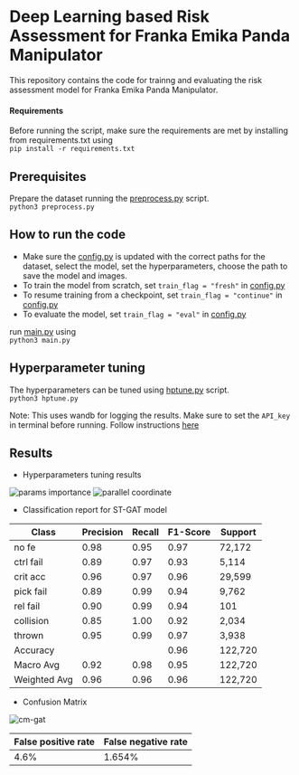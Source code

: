 # Deep Learning based Risk Assessment for Franka Emika Panda Manipulator

This repository contains the code for trainng and evaluating the risk assessment model for Franka Emika Panda Manipulator.

#### Requirements
Before running the script, make sure the requirements are met by installing from requirements.txt using  
```pip install -r requirements.txt```

## Prerequisites

Prepare the dataset running the [preprocess.py](./preprocess.py) script.  
```python3 preprocess.py```

## How to run the code

- Make sure the [config.py](./config.py) is updated with the correct paths for the dataset, select the model, set the hyperparameters, choose the path to save the model and images.
- To train the model from scratch, set `train_flag = "fresh"` in [config.py](./config.py)
- To resume training from a checkpoint, set `train_flag = "continue"` in [config.py](./config.py)
- To evaluate the model, set `train_flag = "eval"` in [config.py](./config.py)

run [main.py](./main.py) using  
```python3 main.py```

## Hyperparameter tuning

The hyperparameters can be tuned using [hptune.py](./hptune.py) script.  
```python3 hptune.py```

Note: This uses wandb for logging the results. Make sure to set the `API_key` in terminal before running. Follow instructions [here](https://wandb.ai/quickstart?utm_source=app-resource-center&utm_medium=app&utm_term=quickstart)

## Results

- Hyperparameters tuning results

![params importance](Images/hptune/parameter%20importance.png)
![parallel coordinate](Images/hptune/paralell%20chart.png)

- Classification report for ST-GAT model

|     Class     | Precision |  Recall  | F1-Score | Support |
|---------------|-----------|----------|----------|---------|
|     no fe     |   0.98    |   0.95   |   0.97   |  72,172 |
|   ctrl fail   |   0.89    |   0.97   |   0.93   |  5,114  |
|    crit acc   |   0.96    |   0.97   |   0.96   |  29,599 |
|   pick fail   |   0.89    |   0.99   |   0.94   |  9,762  |
|    rel fail   |   0.90    |   0.99   |   0.94   |   101   |
|   collision   |   0.85    |   1.00   |   0.92   |  2,034  |
|     thrown    |   0.95    |   0.99   |   0.97   |  3,938  |
|   Accuracy    |           |          |   0.96   | 122,720 |
|   Macro Avg   |   0.92    |   0.98   |   0.95   | 122,720 |
| Weighted Avg  |   0.96    |   0.96   |   0.96   | 122,720 |

- Confusion Matrix

![cm-gat](Images/confusion_matrices/cm-gat.png)

| False positive rate | False negative rate |
|---------------------|---------------------|
|        4.6%         |       1.654%        |

